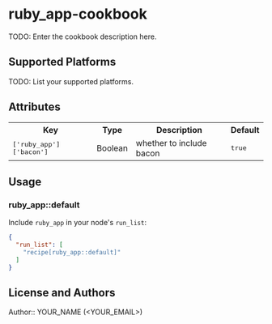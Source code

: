 # ruby_app-cookbook

TODO: Enter the cookbook description here.

## Supported Platforms

TODO: List your supported platforms.

## Attributes

<table>
  <tr>
    <th>Key</th>
    <th>Type</th>
    <th>Description</th>
    <th>Default</th>
  </tr>
  <tr>
    <td><tt>['ruby_app']['bacon']</tt></td>
    <td>Boolean</td>
    <td>whether to include bacon</td>
    <td><tt>true</tt></td>
  </tr>
</table>

## Usage

### ruby_app::default

Include `ruby_app` in your node's `run_list`:

```json
{
  "run_list": [
    "recipe[ruby_app::default]"
  ]
}
```

## License and Authors

Author:: YOUR_NAME (<YOUR_EMAIL>)
